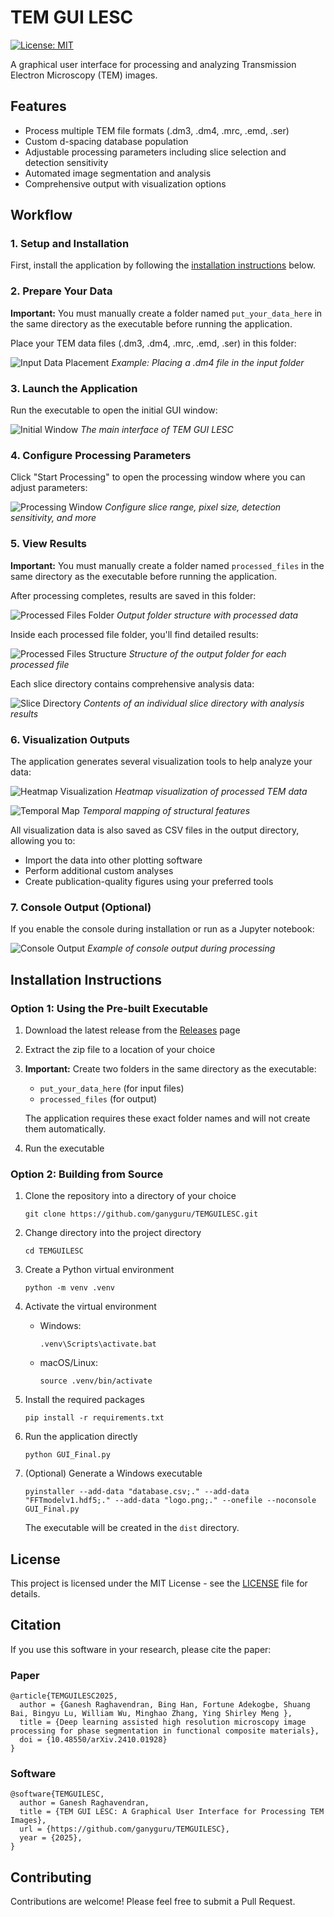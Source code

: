 # TEM GUI LESC

[![License: MIT](https://img.shields.io/badge/License-MIT-yellow.svg)](https://opensource.org/licenses/MIT)

A graphical user interface for processing and analyzing Transmission Electron Microscopy (TEM) images.

## Features

- Process multiple TEM file formats (.dm3, .dm4, .mrc, .emd, .ser)
- Custom d-spacing database population
- Adjustable processing parameters including slice selection and detection sensitivity
- Automated image segmentation and analysis
- Comprehensive output with visualization options

## Workflow

### 1. Setup and Installation

First, install the application by following the [installation instructions](#installation-instructions) below.

### 2. Prepare Your Data

**Important:** You must manually create a folder named `put_your_data_here` in the same directory as the executable before running the application.

Place your TEM data files (.dm3, .dm4, .mrc, .emd, .ser) in this folder:

![Input Data Placement](images/Input_Data.png)
*Example: Placing a .dm4 file in the input folder*

### 3. Launch the Application

Run the executable to open the initial GUI window:

![Initial Window](images/Initial_window.png)
*The main interface of TEM GUI LESC*

### 4. Configure Processing Parameters

Click "Start Processing" to open the processing window where you can adjust parameters:

![Processing Window](images/Processing_window.png)
*Configure slice range, pixel size, detection sensitivity, and more*

### 5. View Results

**Important:** You must manually create a folder named `processed_files` in the same directory as the executable before running the application.

After processing completes, results are saved in this folder:

![Processed Files Folder](images/Processed_Files.png)
*Output folder structure with processed data*

Inside each processed file folder, you'll find detailed results:

![Processed Files Structure](images/Processed_Files_in.png)
*Structure of the output folder for each processed file*

Each slice directory contains comprehensive analysis data:

![Slice Directory](images/Slice_directory.png)
*Contents of an individual slice directory with analysis results*

### 6. Visualization Outputs

The application generates several visualization tools to help analyze your data:

![Heatmap Visualization](images/Heatmap.png)
*Heatmap visualization of processed TEM data*

![Temporal Map](images/Temporal_map.png)
*Temporal mapping of structural features*

All visualization data is also saved as CSV files in the output directory, allowing you to:
- Import the data into other plotting software
- Perform additional custom analyses
- Create publication-quality figures using your preferred tools

### 7. Console Output (Optional)

If you enable the console during installation or run as a Jupyter notebook:

![Console Output](images/Console_output.png)
*Example of console output during processing*

## Installation Instructions

### Option 1: Using the Pre-built Executable

1. Download the latest release from the [Releases](https://github.com/ganyguru/TEMGUILESC/releases) page
2. Extract the zip file to a location of your choice
3. **Important:** Create two folders in the same directory as the executable:
   - `put_your_data_here` (for input files)
   - `processed_files` (for output)
   
   The application requires these exact folder names and will not create them automatically.
4. Run the executable

### Option 2: Building from Source

1. Clone the repository into a directory of your choice
   ```
   git clone https://github.com/ganyguru/TEMGUILESC.git
   ```

2. Change directory into the project directory
   ```
   cd TEMGUILESC
   ```

3. Create a Python virtual environment
   ```
   python -m venv .venv
   ```

4. Activate the virtual environment
   - Windows:
     ```
     .venv\Scripts\activate.bat
     ```
   - macOS/Linux:
     ```
     source .venv/bin/activate
     ```

5. Install the required packages
   ```
   pip install -r requirements.txt
   ```

6. Run the application directly
   ```
   python GUI_Final.py
   ```

7. (Optional) Generate a Windows executable
   ```
   pyinstaller --add-data "database.csv;." --add-data "FFTmodelv1.hdf5;." --add-data "logo.png;." --onefile --noconsole GUI_Final.py
   ```
   The executable will be created in the `dist` directory.

## License

This project is licensed under the MIT License - see the [LICENSE](LICENSE) file for details.

## Citation

If you use this software in your research, please cite the paper:

### Paper
```
@article{TEMGUILESC2025,
  author = {Ganesh Raghavendran, Bing Han, Fortune Adekogbe, Shuang Bai, Bingyu Lu, William Wu, Minghao Zhang, Ying Shirley Meng },
  title = {Deep learning assisted high resolution microscopy image processing for phase segmentation in functional composite materials},
  doi = {10.48550/arXiv.2410.01928}
}
```


### Software

```
@software{TEMGUILESC,
  author = Ganesh Raghavendran,
  title = {TEM GUI LESC: A Graphical User Interface for Processing TEM Images},
  url = {https://github.com/ganyguru/TEMGUILESC},
  year = {2025},
}
```

## Contributing

Contributions are welcome! Please feel free to submit a Pull Request.
